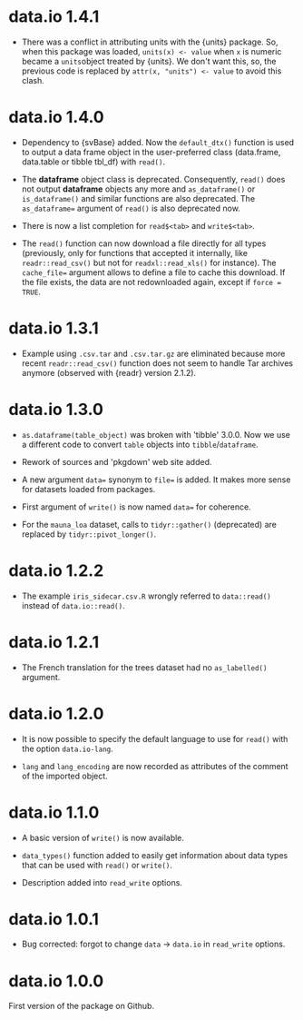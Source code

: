 # data.io 1.4.1

-   There was a conflict in attributing units with the {units} package. So, when this package was loaded, `units(x) <- value` when `x` is numeric became a `units`object treated by {units}. We don't want this, so, the previous code is replaced by `attr(x, "units") <- value` to avoid this clash.

# data.io 1.4.0

-   Dependency to {svBase} added. Now the `default_dtx()` function is used to output a data frame object in the user-preferred class (data.frame, data.table or tibble tbl_df) with `read()`.

-   The **dataframe** object class is deprecated. Consequently, `read()` does not output **dataframe** objects any more and `as_dataframe()` or `is_dataframe()` and similar functions are also deprecated. The `as_dataframe=` argument of `read()` is also deprecated now.

-   There is now a list completion for `read$<tab>` and `write$<tab>`.

-   The `read()` function can now download a file directly for all types (previously, only for functions that accepted it internally, like `readr::read_csv()` but not for `readxl::read_xls()` for instance). The `cache_file=` argument allows to define a file to cache this download. If the file exists, the data are not redownloaded again, except if `force = TRUE`.

# data.io 1.3.1

-   Example using `.csv.tar` and `.csv.tar.gz` are eliminated because more recent `readr::read_csv()` function does not seem to handle Tar archives anymore (observed with {readr} version 2.1.2).

# data.io 1.3.0

-   `as.dataframe(table_object)` was broken with 'tibble' 3.0.0. Now we use a different code to convert `table` objects into `tibble`/`dataframe`.

-   Rework of sources and 'pkgdown' web site added.

-   A new argument `data=` synonym to `file=` is added. It makes more sense for datasets loaded from packages.

-   First argument of `write()` is now named `data=` for coherence.

-   For the `mauna_loa` dataset, calls to `tidyr::gather()` (deprecated) are replaced by `tidyr::pivot_longer()`.

# data.io 1.2.2

-   The example `iris_sidecar.csv.R` wrongly referred to `data::read()` instead of `data.io::read()`.

# data.io 1.2.1

-   The French translation for the trees dataset had no `as_labelled()` argument.

# data.io 1.2.0

-   It is now possible to specify the default language to use for `read()` with the option `data.io-lang`.

-   `lang` and `lang_encoding` are now recorded as attributes of the comment of the imported object.

# data.io 1.1.0

-   A basic version of `write()` is now available.

-   `data_types()` function added to easily get information about data types that can be used with `read()` or `write()`.

-   Description added into `read_write` options.

# data.io 1.0.1

-   Bug corrected: forgot to change `data` -\> `data.io` in `read_write` options.

# data.io 1.0.0

First version of the package on Github.
